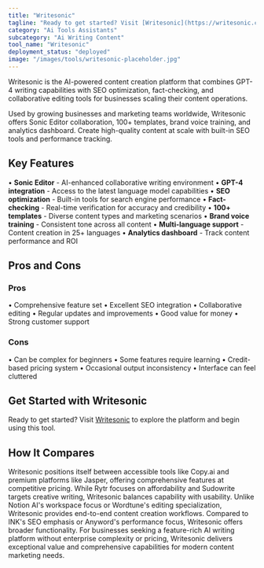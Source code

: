```yaml
---
title: "Writesonic"
tagline: "Ready to get started? Visit [Writesonic](https://writesonic.com) to explore the platform and begin using this tool...."
category: "Ai Tools Assistants"
subcategory: "Ai Writing Content"
tool_name: "Writesonic"
deployment_status: "deployed"
image: "/images/tools/writesonic-placeholder.jpg"
---
```

Writesonic is the AI-powered content creation platform that combines GPT-4 writing capabilities with SEO optimization, fact-checking, and collaborative editing tools for businesses scaling their content operations.

Used by growing businesses and marketing teams worldwide, Writesonic offers Sonic Editor collaboration, 100+ templates, brand voice training, and analytics dashboard. Create high-quality content at scale with built-in SEO tools and performance tracking.

## Key Features

• **Sonic Editor** - AI-enhanced collaborative writing environment
• **GPT-4 integration** - Access to the latest language model capabilities
• **SEO optimization** - Built-in tools for search engine performance
• **Fact-checking** - Real-time verification for accuracy and credibility
• **100+ templates** - Diverse content types and marketing scenarios
• **Brand voice training** - Consistent tone across all content
• **Multi-language support** - Content creation in 25+ languages
• **Analytics dashboard** - Track content performance and ROI

## Pros and Cons

### Pros
• Comprehensive feature set
• Excellent SEO integration
• Collaborative editing
• Regular updates and improvements
• Good value for money
• Strong customer support

### Cons
• Can be complex for beginners
• Some features require learning
• Credit-based pricing system
• Occasional output inconsistency
• Interface can feel cluttered

## Get Started with Writesonic

Ready to get started? Visit [Writesonic](https://writesonic.com) to explore the platform and begin using this tool.

## How It Compares

Writesonic positions itself between accessible tools like Copy.ai and premium platforms like Jasper, offering comprehensive features at competitive pricing. While Rytr focuses on affordability and Sudowrite targets creative writing, Writesonic balances capability with usability. Unlike Notion AI's workspace focus or Wordtune's editing specialization, Writesonic provides end-to-end content creation workflows. Compared to INK's SEO emphasis or Anyword's performance focus, Writesonic offers broader functionality. For businesses seeking a feature-rich AI writing platform without enterprise complexity or pricing, Writesonic delivers exceptional value and comprehensive capabilities for modern content marketing needs.